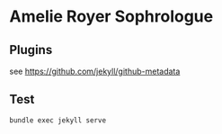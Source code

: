 # Amelie Royer Sophrologue

## Plugins

see https://github.com/jekyll/github-metadata


## Test

	bundle exec jekyll serve


